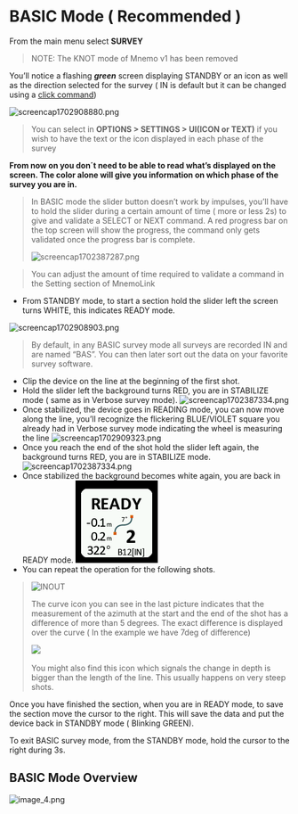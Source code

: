 # BASIC Mode ( Recommended )

From the main menu select **SURVEY**
>NOTE: The KNOT mode of Mnemo v1 has been removed

You’ll notice a flashing _**green**_ screen displaying STANDBY or an icon as well as the direction selected for the survey ( IN is default but it can be changed using a [click command](BASIC-Mode-Clicks.md))

![screencap1702908880.png](screencap1702908880.png)

>You can select in **OPTIONS > SETTINGS > UI(ICON or TEXT)** if you wish to have the text or the icon displayed in each phase of the survey

**From now on you don´t need to be able  to read what’s displayed on the screen. The color alone will give you information on which phase of the survey you are in.**

> In BASIC mode the slider button doesn’t work by impulses, you’ll have to hold the slider during a certain amount of time ( more or less 2s) to give and validate a SELECT or NEXT command.
> A red progress bar on the top screen will show the progress, the command only gets validated once the  progress bar is complete.
> 
> ![screencap1702387287.png](screencap1702387287.png)

> You can adjust the amount of time required to validate a command in the Setting section of MnemoLink
- From STANDBY mode, to start a section hold the slider left the screen turns WHITE, this indicates READY mode.

![screencap1702908903.png](screencap1702908903.png)
> By default, in any BASIC survey mode all surveys are recorded IN and are named “BAS”. You can then later sort out the data on your favorite survey software.
- Clip the device on the line at the beginning of the first shot.
- Hold the slider left the background turns RED, you are in STABILIZE mode ( same as in Verbose survey mode). 
![screencap1702387334.png](screencap1702387334.png)
- Once stabilized, the device goes in READING mode, you can now move along the line, you’ll recognize the flickering BLUE/VIOLET square you already had in Verbose survey mode indicating the wheel is measuring the line
![screencap1702909323.png](screencap1702909323.png)
- Once you reach the end of the shot hold the slider left again, the background turns RED, you are in STABILIZE mode.
![screencap1702387334.png](screencap1702387334_1.png)
- Once stabilized the background becomes white again, you are back in READY mode.
  ![screencap1730996323.png](../images/screencap1730996323.png)
- You can repeat the operation for the following shots.
> ![INOUT](curve32.png)
> 
> The curve icon you can see in the last picture indicates that the measurement of the azimuth at the start and the end of the shot has a difference of more than 5 degrees.  The exact difference is displayed over the curve ( In the example we have 7deg of difference)
> 
> ![](depthissue.png)
> 
> You might also find this icon which signals the change in depth is bigger than the length of the line. This usually happens on very steep shots.  
> 
Once you have finished the section, when you are in READY mode, to save the section move the cursor to the right.
This will save the data and put the device back in STANDBY mode ( Blinking GREEN).


To exit BASIC survey mode, from the STANDBY mode, hold the cursor to the right during 3s.

## BASIC Mode Overview ##

![image_4.png](image_4.png)





